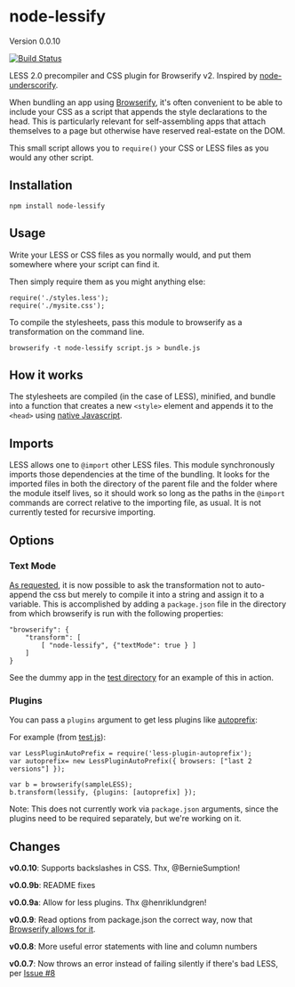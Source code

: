 node-lessify 
============
Version 0.0.10

[![Build Status](https://travis-ci.org/wilson428/node-lessify.png)](https://travis-ci.org/wilson428/node-lessify)

LESS 2.0 precompiler and CSS plugin for Browserify v2. Inspired by [node-underscorify](https://github.com/maxparm/node-underscorify).

When bundling an app using [Browserify](http://browserify.org/), it's often convenient to be able to include your CSS as a script that appends the style declarations to the head. This is particularly relevant for self-assembling apps that attach themselves to a page but otherwise have reserved real-estate on the DOM.

This small script allows you to `require()` your CSS or LESS files as you would any other script.

## Installation

```
npm install node-lessify
```

## Usage
Write your LESS or CSS files as you normally would, and put them somewhere where your script can find it.

Then simply require them as you might anything else:

```
require('./styles.less');
require('./mysite.css');
```

To compile the stylesheets, pass this module to browserify as a transformation on the command line.

```
browserify -t node-lessify script.js > bundle.js
```

## How it works

The stylesheets are compiled (in the case of LESS), minified, and bundle into a function that creates a new `<style>` element and appends it to the `<head>` using [native Javascript](http://stackoverflow.com/questions/524696/how-to-create-a-style-tag-with-javascript).

## Imports
LESS allows one to ```@import``` other LESS files. This module synchronously imports those dependencies at the time of the bundling. It looks for the imported files in both the directory of the parent file and the folder where the module itself lives, so it should work so long as the paths in the ```@import``` commands are correct relative to the importing file, as usual. It is not currently tested for recursive importing.

## Options

### Text Mode
[As requested](https://github.com/wilson428/node-lessify/issues/1), it is now possible to ask the transformation not to auto-append the css but merely to compile it into a string and assign it to a variable. This is accomplished by adding a `package.json` file in the directory from which browserify is run with the following properties:

    "browserify": {
        "transform": [
            [ "node-lessify", {"textMode": true } ]
        ]
    }

See the dummy app in the [test directory](/test) for an example of this in action.

### Plugins
You can pass a `plugins` argument to get less plugins like [autoprefix](https://www.npmjs.com/package/less-plugin-autoprefix):

For example (from [test.js](test/test.js)):

	var LessPluginAutoPrefix = require('less-plugin-autoprefix');
	var autoprefix= new LessPluginAutoPrefix({ browsers: ["last 2 versions"] });

	var b = browserify(sampleLESS);
	b.transform(lessify, {plugins: [autoprefix] });

Note: This does not currently work via `package.json` arguments, since the plugins need to be required separately, but we're working on it.

## Changes
**v0.0.10**: Supports backslashes in CSS. Thx, @BernieSumption!

**v0.0.9b**: README fixes

**v0.0.9a**: Allow for less plugins. Thx @henriklundgren!

**v0.0.9**: Read options from package.json the correct way, now that [Browserify allows for it](https://github.com/substack/node-browserify#btransformtr-opts).

**v0.0.8**: More useful error statements with line and column numbers

**v0.0.7**: Now throws an error instead of failing silently if there's bad LESS, per [Issue #8](https://github.com/wilson428/node-lessify/issues/8)
